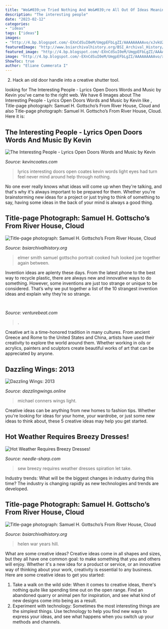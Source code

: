```yaml
---
title: "We&#039;ve Tried Nothing And We&#039;re All Out Of Ideas Meaning - The Interesting People"
description: "The interesting people"
date: "2023-02-12"
categories:
- "ideas"
tags: ["ideas"]
images:
- "http://4.bp.blogspot.com/-EXnCdSuI0eM/UmgpEFbLgZI/AAAAAAAAAvo/xJvkUZFIY7w/s320/Broken+light+bulb+file000362203086.jpg"
featuredImage: "http://www.bsiarchivalhistory.org/BSI_Archival_History/Woodys_World_files/droppedImage_20.jpg"
featured_image: "http://4.bp.blogspot.com/-EXnCdSuI0eM/UmgpEFbLgZI/AAAAAAAAAvo/xJvkUZFIY7w/s320/Broken+light+bulb+file000362203086.jpg"
image: "http://4.bp.blogspot.com/-EXnCdSuI0eM/UmgpEFbLgZI/AAAAAAAAAvo/xJvkUZFIY7w/s320/Broken+light+bulb+file000362203086.jpg"
ShowToc: true
author: "Eliane Cummerata I"
---
```



2. Hack an old door handle into a creative shutter tool.

	

		
looking for The Interesting People - Lyrics Open Doors Words and Music by Kevin you've came to the right web. We have 6 Images about The Interesting People - Lyrics Open Doors Words and Music by Kevin like , Title-page photograph: Samuel H. Gottscho’s From River House, Cloud and also Title-page photograph: Samuel H. Gottscho’s From River House, Cloud. Here it is:
		
    
## The Interesting People - Lyrics Open Doors Words And Music By Kevin

<img loading=lazy src="http://kevincoates.com/Kevin_Coates/Lyrics_Interesting_People_files/Darkroom_spotlight.jpg" onerror="this.onerror=null;this.src='https://tse4.mm.bing.net/th?id=OIP.jrmmJxZVWozp_0xonVuLLwHaHa&amp;pid=15.1';" alt="The Interesting People - Lyrics Open Doors Words and Music by Kevin">

_Source: kevincoates.com_

>lyrics interesting doors open coates kevin words light eyes had turn feel never mind around help through nothing. 

	

No one ever really knows what ideas will come up when they're talking, and that's why it's always important to be prepared for them. Whether you're brainstorming new ideas for a project or just trying to think of something to say, having some ideas in the back of your mind is always a good thing.

    
## Title-page Photograph: Samuel H. Gottscho’s From River House, Cloud

<img loading=lazy src="http://www.bsiarchivalhistory.org/BSI_Archival_History/Woodys_World_files/droppedImage_3.jpg" onerror="this.onerror=null;this.src='https://tse3.mm.bing.net/th?id=OIP.qdtYzVq0VKz2Um0Zo5hn_wAAAA&amp;pid=15.1';" alt="Title-page photograph: Samuel H. Gottscho’s From River House, Cloud">

_Source: bsiarchivalhistory.org_

>elmer smith samuel gottscho portrait cooked huh looked joe together again between. 

	

Invention ideas are aplenty these days. From the latest phone to the best way to recycle plastic, there are always new and innovative ways to do something. However, some inventions are just too strange or unique to be considered. That’s why we put together a list of the 10 strangest invention ideas and explain why they’re so strange.

    
## 

<img loading=lazy src="https://venturebeat.com/wp-content/uploads/2019/11/pscamera2.jpg" onerror="this.onerror=null;this.src='https://tse2.mm.bing.net/th?id=OIP.qOm0zofeydK9rCHNG3kcAQHaD_&amp;pid=15.1';" alt="">

_Source: venturebeat.com_

>. 

	

Creative art is a time-honored tradition in many cultures. From ancient Greece and Rome to the United States and China, artists have used their creativity to explore the world around them. Whether working in oils or acrylics, painters and sculptors create beautiful works of art that can be appreciated by anyone.

    
## Dazzling Wings: 2013

<img loading=lazy src="http://4.bp.blogspot.com/-EXnCdSuI0eM/UmgpEFbLgZI/AAAAAAAAAvo/xJvkUZFIY7w/s320/Broken+light+bulb+file000362203086.jpg" onerror="this.onerror=null;this.src='https://tse3.mm.bing.net/th?id=OIP.LzBdXZkJi_Nnme1msC1l7AAAAA&amp;pid=15.1';" alt="Dazzling Wings: 2013">

_Source: dazzlingwings.online_

>michael conners wings light. 

	

Creative ideas can be anything from new homes to fashion tips. Whether you're looking for ideas for your home, your wardrobe, or just some new ideas to think about, these 5 creative ideas may help you get started.

    
## Hot Weather Requires Breezy Dresses!

<img loading=lazy src="https://cdn.shopify.com/s/files/1/2016/4075/files/Screen_Shot_2019-05-14_at_10.48.23_AM_large.png?v=1557845332" onerror="this.onerror=null;this.src='https://tse3.mm.bing.net/th?id=OIP.0bHGmwZjS0d2VM6qS2C5cwAAAA&amp;pid=15.1';" alt="Hot Weather Requires Breezy Dresses!">

_Source: needle-sharp.com_

>sew breezy requires weather dresses spiration let take. 

	

Industry trends: What will be the biggest changes in industry during this time?
The industry is changing rapidly as new technologies and trends are developed.

    
## Title-page Photograph: Samuel H. Gottscho’s From River House, Cloud

<img loading=lazy src="http://www.bsiarchivalhistory.org/BSI_Archival_History/Woodys_World_files/droppedImage_20.jpg" onerror="this.onerror=null;this.src='https://tse3.mm.bing.net/th?id=OIP.HLtJ6VHbgRnhu8HL5rWgQgAAAA&amp;pid=15.1';" alt="Title-page photograph: Samuel H. Gottscho’s From River House, Cloud">

_Source: bsiarchivalhistory.org_

>helen war years hill. 

	

What are some creative ideas?
Creative ideas come in all shapes and sizes, but they all have one common goal: to make something that you and others will enjoy. Whether it's a new idea for a product or service, or an innovative way of thinking about your work, creativity is essential to any business. Here are some creative ideas to get you started: 
1. Take a walk on the wild side: When it comes to creative ideas, there's nothing quite like spending time out on the open range. Find an abandoned quarry or animal pen for inspiration, and see what kind of new designs come into being as a result. 
2. Experiment with technology: Sometimes the most interesting things are the simplest things. Use technology to help you find new ways to express your ideas, and see what happens when you switch up your methods and channels. 

